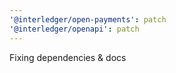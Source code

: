 ```yaml
---
'@interledger/open-payments': patch
'@interledger/openapi': patch
---
```


Fixing dependencies & docs
